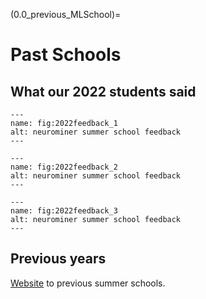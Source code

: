 (0.0_previous_MLSchool)=
# Past Schools 

## What our 2022 students said

```{figure} Images/2022feedback_1.png
---
name: fig:2022feedback_1
alt: neurominer summer school feedback 
---
```

```{figure} Images/2022feedback_2.png
---
name: fig:2022feedback_2
alt: neurominer summer school feedback 
---
```

```{figure} Images/2022feedback_3.png
---
name: fig:2022feedback_3
alt: neurominer summer school feedback 
---
```

## Previous years
[Website](http://proniapredictors.eu/pronia/the-project/meetings/index.html) to previous summer schools.


